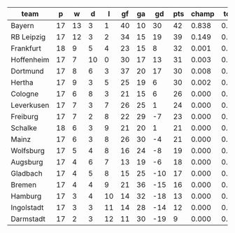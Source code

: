 |    team    | p  | w  | d  | l  | gf | ga | gd  | pts | champ | top2  | top3  | top4  |  5-7  | bot4  | bot3  | bot2  |
|------------|----|----|----|----|----|----|-----|-----|-------|-------|-------|-------|-------|-------|-------|-------|
| Bayern     | 17 | 13 |  3 |  1 | 40 | 10 |  30 |  42 | 0.838 | 0.983 | 0.997 | 1.000 | 0.000 | 0.000 | 0.000 | 0.000|
| RB Leipzig | 17 | 12 |  3 |  2 | 34 | 15 |  19 |  39 | 0.149 | 0.787 | 0.926 | 0.972 | 0.027 | 0.000 | 0.000 | 0.000|
| Frankfurt  | 18 |  9 |  5 |  4 | 23 | 15 |   8 |  32 | 0.001 | 0.036 | 0.193 | 0.395 | 0.499 | 0.000 | 0.000 | 0.000|
| Hoffenheim | 17 |  7 | 10 |  0 | 30 | 17 |  13 |  31 | 0.003 | 0.059 | 0.282 | 0.513 | 0.413 | 0.000 | 0.000 | 0.000|
| Dortmund   | 17 |  8 |  6 |  3 | 37 | 20 |  17 |  30 | 0.008 | 0.106 | 0.410 | 0.635 | 0.316 | 0.000 | 0.000 | 0.000|
| Hertha     | 17 |  9 |  3 |  5 | 25 | 19 |   6 |  30 | 0.002 | 0.021 | 0.127 | 0.279 | 0.522 | 0.000 | 0.000 | 0.000|
| Cologne    | 17 |  6 |  8 |  3 | 21 | 15 |   6 |  26 | 0.000 | 0.006 | 0.043 | 0.126 | 0.483 | 0.001 | 0.000 | 0.000|
| Leverkusen | 17 |  7 |  3 |  7 | 26 | 25 |   1 |  24 | 0.000 | 0.002 | 0.017 | 0.058 | 0.364 | 0.004 | 0.001 | 0.000|
| Freiburg   | 17 |  7 |  2 |  8 | 22 | 29 |  -7 |  23 | 0.000 | 0.000 | 0.002 | 0.006 | 0.097 | 0.045 | 0.017 | 0.005|
| Schalke    | 18 |  6 |  3 |  9 | 21 | 20 |   1 |  21 | 0.000 | 0.000 | 0.003 | 0.012 | 0.164 | 0.021 | 0.008 | 0.002|
| Mainz      | 17 |  6 |  3 |  8 | 26 | 30 |  -4 |  21 | 0.000 | 0.000 | 0.001 | 0.004 | 0.068 | 0.072 | 0.028 | 0.007|
| Wolfsburg  | 17 |  5 |  4 |  8 | 16 | 24 |  -8 |  19 | 0.000 | 0.000 | 0.000 | 0.000 | 0.019 | 0.200 | 0.096 | 0.032|
| Augsburg   | 17 |  4 |  6 |  7 | 13 | 19 |  -6 |  18 | 0.000 | 0.000 | 0.000 | 0.000 | 0.015 | 0.226 | 0.114 | 0.044|
| Gladbach   | 17 |  4 |  5 |  8 | 15 | 25 | -10 |  17 | 0.000 | 0.000 | 0.000 | 0.000 | 0.010 | 0.295 | 0.164 | 0.068|
| Bremen     | 17 |  4 |  4 |  9 | 21 | 36 | -15 |  16 | 0.000 | 0.000 | 0.000 | 0.000 | 0.002 | 0.618 | 0.426 | 0.226|
| Hamburg    | 17 |  3 |  4 | 10 | 14 | 32 | -18 |  13 | 0.000 | 0.000 | 0.000 | 0.000 | 0.000 | 0.792 | 0.638 | 0.423|
| Ingolstadt | 17 |  3 |  3 | 11 | 14 | 28 | -14 |  12 | 0.000 | 0.000 | 0.000 | 0.000 | 0.001 | 0.766 | 0.602 | 0.387|
| Darmstadt  | 17 |  2 |  3 | 12 | 11 | 30 | -19 |   9 | 0.000 | 0.000 | 0.000 | 0.000 | 0.000 | 0.959 | 0.907 | 0.805|
